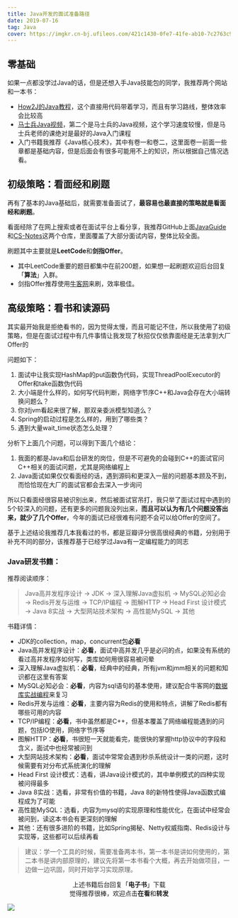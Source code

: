 ```yaml
---
title: Java开发的面试准备路径
date: 2019-07-16
tag: Java
cover: https://imgkr.cn-bj.ufileos.com/421c1430-0fe7-41fe-ab10-7c2763c91f9d.png
---
```


## 零基础

如果一点都没学过Java的话，但是还想入手Java技能包的同学，我推荐两个网站和一本书：

- [How2J的Java教程](http://how2j.cn/ "How2J的Java教程")，这个直接用代码带着学习，而且有学习路线，整体效率会比较高
- [马士兵Java视频](https://www.bilibili.com/video/av36806419?from=search&seid=16017107412719903040 "马士兵Java视频")，第二个是马士兵的Java视频，这个学习速度较慢，但是马士兵老师的课绝对是最好的Java入门课程
- 入门书籍我推荐《Java核心技术》，其中有卷一和卷二，这里面卷一前面一些章都是基础内容，但是后面会有很多可能用不上的知识，所以根据自己情况选看。

## 初级策略：看面经和刷题

再有了基本的Java基础后，就需要准备面试了，**最容易也最直接的策略就是看面经和刷题**。

看面经除了在网上搜索或者在面试平台上看分享，我推荐GitHub上面[JavaGuide](https://github.com/Snailclimb/JavaGuide "JavaGuide")和[CS-Notes](https://github.com/CyC2018/CS-Notes "CS-Notes")这两个仓库，里面覆盖了大部分面试内容，整体比较全面。

刷题其中主要就是**LeetCode**和**剑指Offer**。

- 其中LeetCode重要的题目都集中在前200题，如果想一起刷题欢迎后台回复「**算法**」入群。
- 剑指Offer推荐使用[牛客网](https://www.nowcoder.com/ta/coding-interviews "剑指Offer")来刷，效率极佳。

## 高级策略：看书和读源码

其实最开始我是拒绝看书的，因为觉得太慢，而且可能记不住，所以我使用了初级策略，但是在面试过程中有几件事情让我发现了秋招仅仅依靠面经是无法拿到大厂Offer的

问题如下：

1. 面试中让我实现HashMap的put函数伪代码，实现ThreadPoolExecutor的Offer和take函数伪代码
2. 大小端是什么样的，如何写代码判断，网络字节序C++和Java会存在大小端转换问题么？
3. 你对jvm看起来很了解，那双亲委派模型知道么？
4. Spring的启动过程是怎么样的，用到了哪些类？
5. 遇到大量wait_time状态怎么处理？

分析下上面几个问题，可以得到下面几个结论：

1. 我面的都是Java和后台研发的岗位，但是不可避免的会碰到C++的面试官问C++相关的面试问题，尤其是网络编程上
2. Java面试如果仅仅看面经的话，遇到源码和更深入一层的问题基本顾及不到，而恰恰现在大厂的面试官都会去深入一步询问

所以只看面经很容易被识别出来，然后被面试官吊打，我只举了面试过程中遇到的5个较深入的问题，还有更多的问题我没列出来，**而且可以认为有几个问题没答出来，就少了几个Offer**，今年的面试已经很难有问题不会可以给Offer的空间了。

基于上述结论我推荐几本我看过的书，都是豆瓣评分很高很经典的书籍，分别用于补充不同的部分，该推荐基于已经学过Java有一定编程能力的同志

### Java研发书籍：

推荐阅读顺序：

> Java高并发程序设计 -> JDK -> 深入理解Java虚拟机 -> MySQL必知必会 ->  Redis开发与运维 -> TCP/IP编程 -> 图解HTTP -> Head First 设计模式 -> Java 8实战 -> 大型网站技术架构 -> 高性能MySQL  -> 其他

书籍详情：

- JDK的collection，map，concurrent包**必看**
- Java高并发程序设计：**必看**，面试中高并发几乎是必问的点，如果没有系统的看过高并发程序如何写，类库如何用很容易被问晕
- 深入理解Java虚拟机：**必看**，经典中的经典，所有jvm和jmm相关的问题和知识都在这里有答案
- MySQL必知必会：**必看**，内容为sql语句的基本使用，建议配合牛客网的[数据库实战编程](https://www.nowcoder.com/ta/sql "数据库实战编程")来复习
- Redis开发与运维：**必看**，主要内容为Redis的使用和特点，讲解了Redis都有哪些可用的内容
- TCP/IP编程：**必看**，书中虽然都是C++，但基本覆盖了网络编程能遇到的问题，包括IO使用，网络字节序等
- 图解HTTP：**必看**，书很短一天就能看完，能很快的掌握http协议中的字段和含义，面试中也经常被问到
- 大型网站技术架构：**必看**，面试中常常会遇到秒杀系统设计一类的问题，这时候需要有对分布式系统演化的理解 
- Head First 设计模式：选看，讲Java设计模式的，其中单例模式的四种实现被问得最多
- Java 8实战：选看，非常有价值的书籍，Java 8的新特性使得Java函数式编程成为了可能
- 高性能MySQL：选看，内容为mysql的实现原理和性能优化，在面试中经常会被问到，读这本书会有更深刻的理解
- 其他：还有很多进阶的书籍，比如Spring揭秘、Netty权威指南、Redis设计与实现等，这些都可以后续再看

> 建议：学一个工具的时候，需要准备两本书，第一本书是讲如何使用的，第二本书是讲内部原理的，建议先将第一本书看个大概，再去开始做项目，一边做一边巩固，同时开始学习实现原理。

<span style="display:block;text-align:center;">上述书籍后台回复「<strong>电子书</strong>」下载</span>
<span style="display:block;text-align:center;">觉得推荐很棒，欢迎点击<strong>在看</strong>和<strong>转发</strong></span>

![](https://imgkr.cn-bj.ufileos.com/c3690018-4a92-4766-ac7e-ac54dd54c093.jpg)